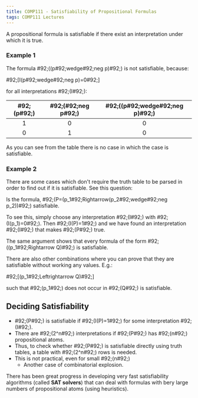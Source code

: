 ```yaml
---
title: COMP111 - Satisfiability of Propositional Formulas
tags: COMP111 Lectures
---
```

A propositional formula is satisfiable if there exist an interpretation under which it is true.

### Example 1
The formula \#92;((p\#92;wedge\#92;neg p)\#92;) is not satisfiable, because:

\#92;[I(p\#92;wedge\#92;neg p)=0\#92;]

for all interpretations \#92;(I\#92;):

| \#92;(p\#92;) | \#92;(\#92;neg p\#92;) | \#92;((p\#92;wedge\#92;neg p)\#92;) |
| :-: | :-: | :-: |
| 1 | 0 | 0 |
| 0 | 1 | 0 |

As you can see from the table there is no case in which the case is satisfiable. 

### Example 2
There are some cases which don't require the truth table to be parsed in order to find out if it is satisfiable. See this question:

Is the formula, \#92;(P=(p_1\#92;Rightarrow(p_2\#92;wedge\#92;neg p_2))\#92;) satisfiable.

To see this, simply choose any interpretation \#92;(I\#92;) with \#92;(I(p_1)=0\#92;). Then \#92;(I(P)=1\#92;) and we have found an interpretation \#92;(I\#92;) that makes \#92;(P\#92;) true.

The same argument shows that every formula of the form \#92;((p_1\#92;Rightarrow Q)\#92;) is satisfiable.

There are also other combinations where you can prove that they are satisfiable without working any values. E.g.:

\#92;[(p_1\#92;Leftrightarrow Q)\#92;]

such that \#92;(p_1\#92;) does not occur in \#92;(Q\#92;) is satisfiable.

## Deciding Satisfiability 
* \#92;(P\#92;) is satisfiable if \#92;(I(P)=1\#92;) for some interpretation \#92;(I\#92;).
* There are \#92;(2^n\#92;) interpretations if \#92;(P\#92;) has \#92;(n\#92;) propositional atoms.
* Thus, to check whether \#92;(P\#92;) is satisfiable directly using truth tables, a table with \#92;(2^n\#92;) rows is needed.
* This is not practical, even for small \#92;(n\#92;)
	* Another case of combinatorial explosion.

There has been great progress in developing very fast satisfiability algorithms (called **SAT solvers**) that can deal with formulas with bery large numbers of propositional atoms (using heuristics).
